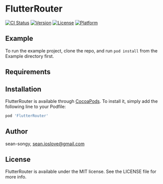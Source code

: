 # FlutterRouter

[![CI Status](https://img.shields.io/travis/sean-songy/FlutterRouter.svg?style=flat)](https://travis-ci.org/sean-songy/FlutterRouter)
[![Version](https://img.shields.io/cocoapods/v/FlutterRouter.svg?style=flat)](https://cocoapods.org/pods/FlutterRouter)
[![License](https://img.shields.io/cocoapods/l/FlutterRouter.svg?style=flat)](https://cocoapods.org/pods/FlutterRouter)
[![Platform](https://img.shields.io/cocoapods/p/FlutterRouter.svg?style=flat)](https://cocoapods.org/pods/FlutterRouter)

## Example

To run the example project, clone the repo, and run `pod install` from the Example directory first.

## Requirements

## Installation

FlutterRouter is available through [CocoaPods](https://cocoapods.org). To install
it, simply add the following line to your Podfile:

```ruby
pod 'FlutterRouter'
```

## Author

sean-songy, sean.ioslove@gmail.com

## License

FlutterRouter is available under the MIT license. See the LICENSE file for more info.
